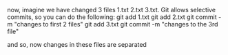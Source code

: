 now, imagine we have changed 3 files 1.txt 2.txt 3.txt. Git allows selective commits, so you can do the following:
git add 1.txt
git add 2.txt
git commit -m "changes to first 2 files"
git add 3.txt
git commit -m "changes to the 3rd file"

and so, now changes in these files are separated
